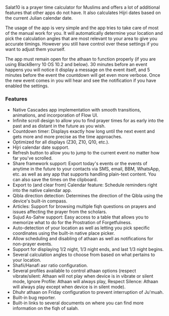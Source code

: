 Salat10 is a prayer time calculator for Muslims and offers a lot of additional features that other apps do not have. It also calculates Hijri dates based on the current Julian calendar date.

The usage of the app is very simple and the app tries to take care of most of the manual work for you. It will automatically determine your location and pick the calculation angles that are most relevant to your area to give you accurate timings. However you still have control over these settings if you want to adjust them yourself.

The app must remain open for the athaan to function properly (if you are using BlackBerry 10 OS 10.2 and below). 30 minutes before an event happens you will notice it display a message on the event itself, and 5 minutes before the event the countdown will get even more verbose. Once the new event comes in you will hear and see the notification if you have enabled the settings.

### Features ###
  * Native Cascades app implementation with smooth transitions, animations, and incorporation of Flow UI.
  * Infinite scroll design to allow you to find prayer times for as early into the past and as distant in the future as you wish.
  * Countdown timer: Displays exactly how long until the next event and gets more and more precise as the time approaches.
  * Optimized for all displays (Z30, Z10, Q10, etc.).
  * Hijri calendar date support.
  * Refresh button to allow you to jump to the current event no matter how far you've scrolled.
  * Share framework support: Export today's events or the events of anytime in the future to your contacts via SMS, email, BBM, WhatsApp, etc. as well as any app that supports handling plain-text content. You can also save the times on the clipboard.
  * Export to (and clear from) Calendar feature: Schedule reminders right into the native calendar app.
  * Qibla direction detection: Determines the direction of the Qibla using the device's built-in compass.
  * Articles: Support for browsing multiple fiqh questions on prayers and issues affecting the prayer from the scholars.
  * Sujud As-Sahw support: Easy access to a table that allows you to memorize what to do for the Prostration of Forgetfulness.
  * Auto-detection of your location as well as letting you pick specific coordinates using the built-in native place picker.
  * Allow scheduling and disabling of athaan as well as notifications for non-prayer events.
  * Support for displaying 1/2 night, 1/3 night ends, and last 1/3 night begins.
  * Several calculation angles to choose from based on what pertains to your location.
  * Shafii/Hanafi asr ratio configuration.
  * Several profiles available to control athaan options (respect vibrate/silent: Athaan will not play when device is in vibrate or silent mode, Ignore Profile: Athaan will always play, Respect Silence: Athaan will always play except when device is in silent mode).
  * Dhuhr athaan on Friday configuration to prevent interruption of Ju'muah.
  * Built-in bug reporter.
  * Built-in links to several documents on where you can find more information on the fiqh of salah.